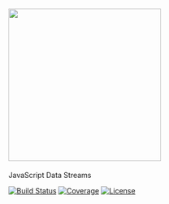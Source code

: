 # <a href="https://tributary-cpp.readthedocs.io"><img src="https://raw.githubusercontent.com/timkpaine/tributary-cpp/main/docs/img/icon.png" width="300"></a>
JavaScript Data Streams

[![Build Status](https://github.com/timkpaine/tributary-cpp/workflows/Build%20Status/badge.svg?branch=main)](https://github.com/timkpaine/tributary-cpp/actions?query=workflow%3A%22Build+Status%22)
[![Coverage](https://codecov.io/gh/timkpaine/tributary-cpp/branch/main/graph/badge.svg)](https://codecov.io/gh/timkpaine/tributary-cpp)
[![License](https://img.shields.io/github/license/timkpaine/tributary-cpp.svg)](https://github.com/timkpaine/tributary-cpp/)

